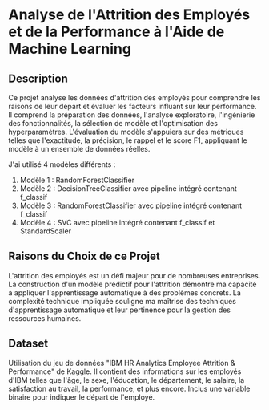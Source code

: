 # Analyse de l'Attrition des Employés et de la Performance à l'Aide de Machine Learning

## Description
Ce projet analyse les données d'attrition des employés pour comprendre les raisons de leur départ et évaluer les facteurs influant sur leur performance. Il comprend la préparation des données, l'analyse exploratoire, l'ingénierie des fonctionnalités, la sélection de modèle et l'optimisation des hyperparamètres. L'évaluation du modèle s'appuiera sur des métriques telles que l'exactitude, la précision, le rappel et le score F1, appliquant le modèle à un ensemble de données réelles.

J'ai utilisé 4 modèles différents : 
1. Modèle 1 : RandomForestClassifier
2. Modèle 2 : DecisionTreeClassifier avec pipeline intégré contenant f_classif
3. Modèle 3 : RandomForestClassifier avec pipeline intégré contenant f_classif
4. Modèle 4 : SVC avec pipeline intégré contenant f_classif et StandardScaler

## Raisons du Choix de ce Projet
L'attrition des employés est un défi majeur pour de nombreuses entreprises. La construction d'un modèle prédictif pour l'attrition démontre ma capacité à appliquer l'apprentissage automatique à des problèmes concrets. La complexité technique impliquée souligne ma maîtrise des techniques d'apprentissage automatique et leur pertinence pour la gestion des ressources humaines.

## Dataset
Utilisation du jeu de données "IBM HR Analytics Employee Attrition & Performance" de Kaggle. Il contient des informations sur les employés d'IBM telles que l'âge, le sexe, l'éducation, le département, le salaire, la satisfaction au travail, la performance, et plus encore. Inclus une variable binaire pour indiquer le départ de l'employé.
